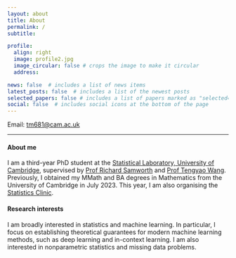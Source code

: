 ```yaml
---
layout: about
title: About
permalink: /
subtitle:

profile:
  align: right
  image: profile2.jpg
  image_circular: false # crops the image to make it circular
  address: 

news: false  # includes a list of news items
latest_posts: false  # includes a list of the newest posts
selected_papers: false # includes a list of papers marked as "selected={true}"
social: false  # includes social icons at the bottom of the page
---
```

Email: [tm681@cam.ac.uk](mailto:tm681@cam.ac.uk)

---

#### About me
I am a third-year PhD student at the [Statistical Laboratory, University of Cambridge](https://www.statslab.cam.ac.uk/), supervised by [Prof Richard Samworth](https://www.statslab.cam.ac.uk/~rjs57/) and [Prof Tengyao Wang](https://personal.lse.ac.uk/wangt60/). Previously, I obtained my MMath and BA degrees in Mathematics from the University of Cambridge in July 2023. This year, I am also organising the [Statistics Clinic](https://www.statslab.cam.ac.uk/clinic/statistics-clinic).

#### Research interests
I am broadly interested in statistics and machine learning. In particular, I focus on establishing theoretical guarantees for modern machine learning methods, such as deep learning and in-context learning. I am also interested in nonparametric statistics and missing data problems.






